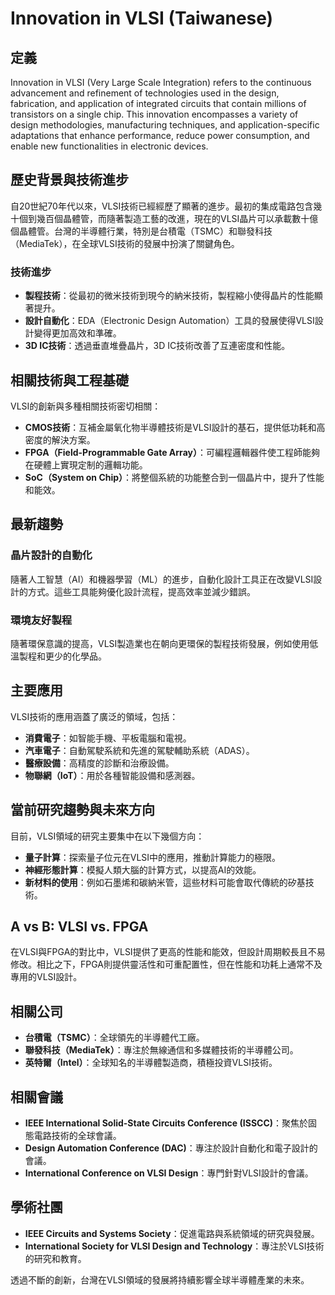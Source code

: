 # Innovation in VLSI (Taiwanese)

## 定義

Innovation in VLSI (Very Large Scale Integration) refers to the continuous advancement and refinement of technologies used in the design, fabrication, and application of integrated circuits that contain millions of transistors on a single chip. This innovation encompasses a variety of design methodologies, manufacturing techniques, and application-specific adaptations that enhance performance, reduce power consumption, and enable new functionalities in electronic devices.

## 歷史背景與技術進步

自20世紀70年代以來，VLSI技術已經經歷了顯著的進步。最初的集成電路包含幾十個到幾百個晶體管，而隨著製造工藝的改進，現在的VLSI晶片可以承載數十億個晶體管。台灣的半導體行業，特別是台積電（TSMC）和聯發科技（MediaTek），在全球VLSI技術的發展中扮演了關鍵角色。

### 技術進步

- **製程技術**：從最初的微米技術到現今的納米技術，製程縮小使得晶片的性能顯著提升。
- **設計自動化**：EDA（Electronic Design Automation）工具的發展使得VLSI設計變得更加高效和準確。
- **3D IC技術**：透過垂直堆疊晶片，3D IC技術改善了互連密度和性能。

## 相關技術與工程基礎

VLSI的創新與多種相關技術密切相關：

- **CMOS技術**：互補金屬氧化物半導體技術是VLSI設計的基石，提供低功耗和高密度的解決方案。
- **FPGA（Field-Programmable Gate Array）**：可編程邏輯器件使工程師能夠在硬體上實現定制的邏輯功能。
- **SoC（System on Chip）**：將整個系統的功能整合到一個晶片中，提升了性能和能效。

## 最新趨勢

### 晶片設計的自動化

隨著人工智慧（AI）和機器學習（ML）的進步，自動化設計工具正在改變VLSI設計的方式。這些工具能夠優化設計流程，提高效率並減少錯誤。

### 環境友好製程

隨著環保意識的提高，VLSI製造業也在朝向更環保的製程技術發展，例如使用低溫製程和更少的化學品。

## 主要應用

VLSI技術的應用涵蓋了廣泛的領域，包括：

- **消費電子**：如智能手機、平板電腦和電視。
- **汽車電子**：自動駕駛系統和先進的駕駛輔助系統（ADAS）。
- **醫療設備**：高精度的診斷和治療設備。
- **物聯網（IoT）**：用於各種智能設備和感測器。

## 當前研究趨勢與未來方向

目前，VLSI領域的研究主要集中在以下幾個方向：

- **量子計算**：探索量子位元在VLSI中的應用，推動計算能力的極限。
- **神經形態計算**：模擬人類大腦的計算方式，以提高AI的效能。
- **新材料的使用**：例如石墨烯和碳納米管，這些材料可能會取代傳統的矽基技術。

## A vs B: VLSI vs. FPGA

在VLSI與FPGA的對比中，VLSI提供了更高的性能和能效，但設計周期較長且不易修改。相比之下，FPGA則提供靈活性和可重配置性，但在性能和功耗上通常不及專用的VLSI設計。

## 相關公司

- **台積電（TSMC）**：全球領先的半導體代工廠。
- **聯發科技（MediaTek）**：專注於無線通信和多媒體技術的半導體公司。
- **英特爾（Intel）**：全球知名的半導體製造商，積極投資VLSI技術。

## 相關會議

- **IEEE International Solid-State Circuits Conference (ISSCC)**：聚焦於固態電路技術的全球會議。
- **Design Automation Conference (DAC)**：專注於設計自動化和電子設計的會議。
- **International Conference on VLSI Design**：專門針對VLSI設計的會議。

## 學術社團

- **IEEE Circuits and Systems Society**：促進電路與系統領域的研究與發展。
- **International Society for VLSI Design and Technology**：專注於VLSI技術的研究和教育。

透過不斷的創新，台灣在VLSI領域的發展將持續影響全球半導體產業的未來。
